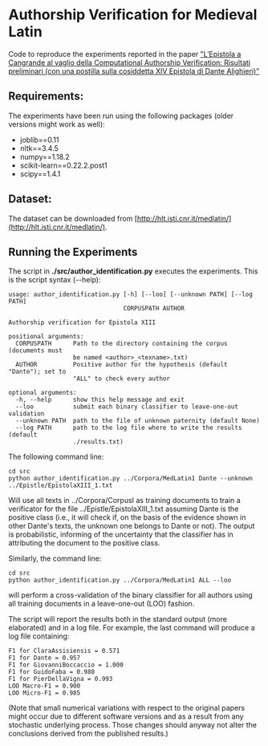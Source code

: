 # Authorship Verification for Medieval Latin 

Code to reproduce the experiments reported in the paper
["L’Epistola a Cangrande al vaglio della Computational Authorship Verification: Risultati preliminari (con una postilla sulla cosiddetta XIV Epistola di Dante Alighieri)"](https://www.academia.edu/42297516/L_Epistola_a_Cangrande_al_vaglio_della_Computational_Authorship_Verification_risultati_preliminari_con_una_postilla_sulla_cosiddetta_XIV_Epistola_di_Dante_Alighieri_in_Nuove_inchieste_sull_Epistola_a_Cangrande_a_c._di_A._Casadei_Pisa_Pisa_University_Press_pp._153-192)

## Requirements:
The experiments have been run using the following packages (older versions might work as well):
* joblib==0.11
* nltk==3.4.5
* numpy==1.18.2
* scikit-learn==0.22.2.post1
* scipy==1.4.1

## Dataset:
The dataset can be downloaded from [http://hlt.isti.cnr.it/medlatin/](http://hlt.isti.cnr.it/medlatin/).

## Running the Experiments
The script in __./src/author_identification.py__ executes the experiments. This is the script syntax (--help):

```
usage: author_identification.py [-h] [--loo] [--unknown PATH] [--log PATH]
                                CORPUSPATH AUTHOR

Authorship verification for Epistola XIII

positional arguments:
  CORPUSPATH      Path to the directory containing the corpus (documents must
                  be named <author>_<texname>.txt)
  AUTHOR          Positive author for the hypothesis (default "Dante"); set to
                  "ALL" to check every author

optional arguments:
  -h, --help      show this help message and exit
  --loo           submit each binary classifier to leave-one-out validation
  --unknown PATH  path to the file of unknown paternity (default None)
  --log PATH      path to the log file where to write the results (default
                  ./results.txt)
```

The following command line:
```
cd src
python author_identification.py ../Corpora/MedLatin1 Dante --unknown ../Epistle/EpistolaXIII_1.txt
```

Will use all texts in ../Corpora/CorpusI as training documents to train a verificator for the 
file ../Epistle/EpistolaXIII_1.txt assuming Dante is the positive class (i.e., it will check if, on the
basis of the evidence shown in other Dante's texts, the unknown one belongs to Dante or not). 
The output is probabilistic, informing of the uncertainty that the classifier has in attributing the document
to the positive class. 

Similarly, the command line:
```
cd src
python author_identification.py ../Corpora/MedLatin1 ALL --loo 
```
will perform a cross-validation of the binary classifier for all authors using all training documents in a leave-one-out (LOO) fashion.

The script will report the results both in the standard output (more elaborated) and in a log file. For example, the last command will produce a log file containing:
```
F1 for ClaraAssisiensis = 0.571
F1 for Dante = 0.957
F1 for GiovanniBoccaccio = 1.000
F1 for GuidoFaba = 0.980
F1 for PierDellaVigna = 0.993
LOO Macro-F1 = 0.900
LOO Micro-F1 = 0.985
```
(Note that small numerical variations with respect to the original papers might occur due to different software versions and as a result from any stochastic underlying process. Those changes should anyway not alter the conclusions derived from the published results.)
